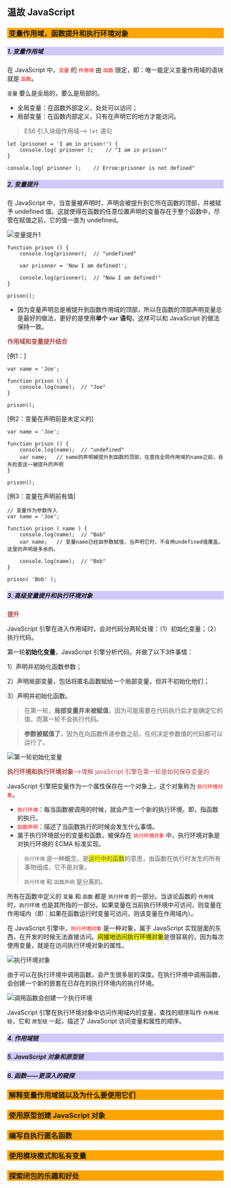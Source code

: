 ## 温故 JavaScript

### <p style="background:orange">&nbsp;变量作用域，函数提升和执行环境对象</p>

##### <p style="background: #cfc9fa">1. 变量作用域<p>

在 JavaScript 中，<span style="color:red">`变量`</span> 的 <span style="color:red">`作用域`</span> 由 <span style="color:red">`函数`</span> 限定，即：唯一能定义变量作用域的语块就是 <span style="color:red">`函数`</span>。

`变量` 要么是全局的，要么是局部的。

- 全局变量：在函数外部定义，处处可以访问；
- 局部变量：在函数内部定义，只有在声明它的地方才能访问。

> ES6 引入块级作用域——> `let` 语句
	
	let (prisoner = 'I am in prison!') {
		console.log( prisoner );	// "I am in prison!"
	}

	console.log( prisoner );	// Erroe:prisoner is not defined"


##### <p style="background: #cfc9fa">2. 变量提升</p>

在 JavaScript 中，当变量被声明时，声明会被提升到它所在函数的顶部，并被赋予 undefined 值。这就使得在函数的任意位置声明的变量存在于整个函数中，尽管在赋值之前，它的值一直为 undefined。

![变量提升1]()
	
	function prison () {
	    console.log(prisoner);  // "undefined"
	
	    var prisoner = 'Now I am defined!';
	
	    console.log(prisoner);  // "Now I am defined!"
	}
	
	prison();

- 因为变量声明总是被提升到函数作用域的顶部，所以在函数的顶部声明变量总是最好的做法，更好的是使用**单个 `var` 语句**，这样可以和 JavaScript 的做法保持一致。

<span style="color:#ac4a4a">**作用域和变量提升结合**</p>

[例1：]

	var name = 'Joe';
	
	function prison () {
	    console.log(name);	// "Joe"
	}
	
	prison();

[例2：变量在声明前是未定义的]

	var name = 'Joe';
	
	function prison () {
	    console.log(name);	// "undefined"
	    var name;	// name的声明被提升到函数的顶部，在查找全局作用域的name之前，会先检查这一被提升的声明
	}
	
	prison();

[例3：变量在声明前有值]

	// 变量作为参数传入
	var name = 'Joe';

	function prison ( name ) {
	    console.log(name);  // "Bob"
	    var name;	// 变量name已经由参数赋值，当声明它时，不会用undefined值覆盖。这里的声明是多余的。
	
	    console.log(name);  // "Bob"
	}
	
	prison( 'Bob' );


##### <p style="background: #cfc9fa">3. 高级变量提升和执行环境对象</p>

<span style="color:#ac4a4a">**提升**</span>

JavaScript 引擎在进入作用域时，会对代码分两轮处理：（1）初始化变量；（2）执行代码。

第一轮**初始化变量**，JavaScript 引擎分析代码，并做了以下3件事情：

1）声明并初始化函数参数；

2）声明局部变量，包括将匿名函数赋给一个局部变量，但并不初始化他们；

3）声明并初始化函数。

> 在第一轮，**局部变量并未被赋值**，因为可能需要在代码执行后才能确定它的值，而第一轮不会执行代码。

> **参数被赋值了**，因为在向函数传递参数之前，任何决定参数值的代码都可以运行了。

![第一轮初始化变量]()

<span style="color:#ac4a4a">**执行环境和执行环境对象**——>理解 javaScript 引擎在第一轮是如何保存变量的</span>

JavaScript 引擎把变量作为一个属性保存在一个对象上，这个对象称为 <span style="color:red">`执行环境对象`</span>。

- <span style="color:red">`执行环境`</span>：每当函数被调用的时候，就会产生一个新的执行环境，即，指函数的执行。
- <span style="color:red">`函数声明`</span>：描述了当函数执行的时候会发生什么事情。
- 属于执行环境部分的变量和函数，被保存在 <span style="color:red">`执行环境对象`</span> 中，执行环境对象是对执行环境的 ECMA 标准实现。

> `执行环境` 是一种概念，是<span style="background:yellow">运行中的函数</span>的意思，由函数在执行时发生的所有事物组成，它不是对象。
>
> `执行环境` 和 `函数声明` 是分离的。

所有在函数中定义的 `变量` 和 `函数` 都是 `执行环境` 的一部分。当谈论函数的 `作用域` 时，`执行环境` 也是其所指的一部分。如果变量在当前执行环境中可访问，则变量在作用域内（即：如果在函数运行时变量可访问，则该变量在作用域内）。

在 JavaScript 引擎中，<span style="color:red">`执行环境对象`</span> 是一种对象，属于 JavaScript 实现层面的东西，在开发的时候无法直接访问。<span style="background:yellow">间接地访问执行环境对象</span>是很容易的，因为每次使用变量，就是在访问执行环境对象的属性。

![执行环境对象]()

由于可以在执行环境中调用函数，会产生很多层的深度。在执行环境中调用函数，会创建一个新的嵌套在已存在的执行环境内的执行环境。

![调用函数会创建一个执行环境]()

JavaScript 引擎在执行环境对象中访问作用域内的变量，查找的顺序叫作 `作用域链`，它和 `原型链` 一起，描述了 JavaScript 访问变量和属性的顺序。

##### <p style="background: #cfc9fa">4. 作用域链</p>

##### <p style="background: #cfc9fa">5. JavaScript 对象和原型链</p>

##### <p style="background: #cfc9fa">6. 函数——更深入的窥探</p>


### <p style="background:orange">&nbsp;解释变量作用域链以及为什么要使用它们</p>

### <p style="background:orange">&nbsp;使用原型创建 JavaScript 对象</p>

### <p style="background:orange">&nbsp;编写自执行匿名函数</p>

### <p style="background:orange">&nbsp;使用模块模式和私有变量</p>

### <p style="background:orange">&nbsp;探索闭包的乐趣和好处</p>